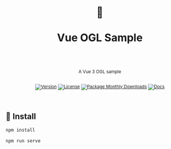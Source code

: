 <div align="center">
  <h1>
    <br/>
    🌄
    <br />
    <br />
    Vue OGL Sample
    <br />
    <br />
  </h1>
  <sup>
    <br />
   A Vue 3 OGL sample</em>
    <br />
    <br />

[![Version](https://img.shields.io/github/v/tag/morellexf13/vue-ogl-sample?label=%20&style=for-the-badge)](https://github.com/morellexf13/vue-ogl-sample/releases)
[![License](https://img.shields.io/badge/-MIT-f56565.svg?longCache=true&style=for-the-badge)](https://github.com/morellexf13/vue-ogl-sample/blob/main/LICENSE)
[![Package Monthly Downloads](https://img.shields.io/npm/dm/vue-ogl-sample?label=%20&style=for-the-badge)](https://www.npmjs.com/package/vue-ogl-sample)
[![Docs](https://img.shields.io/badge/-Docs-blue.svg?style=for-the-badge)](https://github.com/oframe/ogl/blob/master/examples/particles.html)

</div>
<br>

## 🚀 Install

```bash
npm install

npm run serve
```
